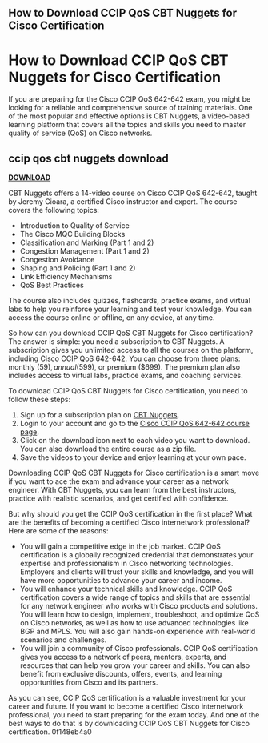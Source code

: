 ## How to Download CCIP QoS CBT Nuggets for Cisco Certification

  
# How to Download CCIP QoS CBT Nuggets for Cisco Certification
 
If you are preparing for the Cisco CCIP QoS 642-642 exam, you might be looking for a reliable and comprehensive source of training materials. One of the most popular and effective options is CBT Nuggets, a video-based learning platform that covers all the topics and skills you need to master quality of service (QoS) on Cisco networks.
 
## ccip qos cbt nuggets download


[**DOWNLOAD**](https://www.google.com/url?q=https%3A%2F%2Fblltly.com%2F2tL4xn&sa=D&sntz=1&usg=AOvVaw2Nknkh07dT1cYPjHrf_YfK)

 
CBT Nuggets offers a 14-video course on Cisco CCIP QoS 642-642, taught by Jeremy Cioara, a certified Cisco instructor and expert. The course covers the following topics:
 
- Introduction to Quality of Service
- The Cisco MQC Building Blocks
- Classification and Marking (Part 1 and 2)
- Congestion Management (Part 1 and 2)
- Congestion Avoidance
- Shaping and Policing (Part 1 and 2)
- Link Efficiency Mechanisms
- QoS Best Practices

The course also includes quizzes, flashcards, practice exams, and virtual labs to help you reinforce your learning and test your knowledge. You can access the course online or offline, on any device, at any time.
 
So how can you download CCIP QoS CBT Nuggets for Cisco certification? The answer is simple: you need a subscription to CBT Nuggets. A subscription gives you unlimited access to all the courses on the platform, including Cisco CCIP QoS 642-642. You can choose from three plans: monthly ($59), annual ($599), or premium ($699). The premium plan also includes access to virtual labs, practice exams, and coaching services.
 
To download CCIP QoS CBT Nuggets for Cisco certification, you need to follow these steps:

1. Sign up for a subscription plan on [CBT Nuggets](https://www.cbtnuggets.com/).
2. Login to your account and go to the [Cisco CCIP QoS 642-642 course page](https://www.cbtnuggets.com/it-training/skills/cisco-ccip-qos-642-642).
3. Click on the download icon next to each video you want to download. You can also download the entire course as a zip file.
4. Save the videos to your device and enjoy learning at your own pace.

Downloading CCIP QoS CBT Nuggets for Cisco certification is a smart move if you want to ace the exam and advance your career as a network engineer. With CBT Nuggets, you can learn from the best instructors, practice with realistic scenarios, and get certified with confidence.
  
But why should you get the CCIP QoS certification in the first place? What are the benefits of becoming a certified Cisco internetwork professional? Here are some of the reasons:

- You will gain a competitive edge in the job market. CCIP QoS certification is a globally recognized credential that demonstrates your expertise and professionalism in Cisco networking technologies. Employers and clients will trust your skills and knowledge, and you will have more opportunities to advance your career and income.
- You will enhance your technical skills and knowledge. CCIP QoS certification covers a wide range of topics and skills that are essential for any network engineer who works with Cisco products and solutions. You will learn how to design, implement, troubleshoot, and optimize QoS on Cisco networks, as well as how to use advanced technologies like BGP and MPLS. You will also gain hands-on experience with real-world scenarios and challenges.
- You will join a community of Cisco professionals. CCIP QoS certification gives you access to a network of peers, mentors, experts, and resources that can help you grow your career and skills. You can also benefit from exclusive discounts, offers, events, and learning opportunities from Cisco and its partners.

As you can see, CCIP QoS certification is a valuable investment for your career and future. If you want to become a certified Cisco internetwork professional, you need to start preparing for the exam today. And one of the best ways to do that is by downloading CCIP QoS CBT Nuggets for Cisco certification.
 0f148eb4a0
